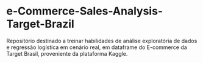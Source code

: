 # e-Commerce-Sales-Analysis-Target-Brazil
Repositório destinado a treinar habilidades de análise exploratória de dados e regressão logística em cenário real, em dataframe do E-commerce da Target Brasil, proveniente da plataforma Kaggle.
